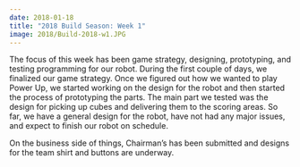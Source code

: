 ```yaml
---
date: 2018-01-18
title: "2018 Build Season: Week 1"
image: 2018/Build-2018-w1.JPG
---
```


The focus of this week has been game strategy, designing, prototyping, and testing programming for our robot. During the first couple of days, we finalized our game strategy. Once we figured out how we wanted to play Power Up, we started working on the design for the robot and then started the process of prototyping the parts. The main part we tested was the design for picking up cubes and delivering them to the scoring areas. So far, we have a general design for the robot, have not had any major issues, and expect to finish our robot on schedule.

On the business side of things, Chairman’s has been submitted and designs for the team shirt and buttons are underway.
